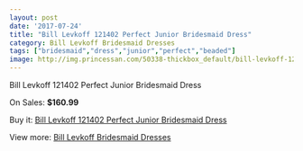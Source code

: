 ```yaml
---
layout: post
date: '2017-07-24'
title: "Bill Levkoff 121402 Perfect Junior Bridesmaid Dress"
category: Bill Levkoff Bridesmaid Dresses
tags: ["bridesmaid","dress","junior","perfect","beaded"]
image: http://img.princessan.com/50338-thickbox_default/bill-levkoff-121402-perfect-junior-bridesmaid-dress.jpg
---
```

Bill Levkoff 121402 Perfect Junior Bridesmaid Dress

On Sales: **$160.99**
<a href="https://www.princessan.com/en/22751-bill-levkoff-121402-perfect-junior-bridesmaid-dress.html"><amp-img layout="responsive" width="600" height="600" src="//img.princessan.com/50338-thickbox_default/bill-levkoff-121402-perfect-junior-bridesmaid-dress.jpg" alt="Bill Levkoff 121402 Perfect Junior Bridesmaid Dress 0" /></a>
<a href="https://www.princessan.com/en/22751-bill-levkoff-121402-perfect-junior-bridesmaid-dress.html"><amp-img layout="responsive" width="600" height="600" src="//img.princessan.com/50339-thickbox_default/bill-levkoff-121402-perfect-junior-bridesmaid-dress.jpg" alt="Bill Levkoff 121402 Perfect Junior Bridesmaid Dress 1" /></a>

Buy it: [Bill Levkoff 121402 Perfect Junior Bridesmaid Dress](https://www.princessan.com/en/22751-bill-levkoff-121402-perfect-junior-bridesmaid-dress.html "Bill Levkoff 121402 Perfect Junior Bridesmaid Dress")

View more: [Bill Levkoff Bridesmaid Dresses](https://www.princessan.com/en/110- "Bill Levkoff Bridesmaid Dresses")